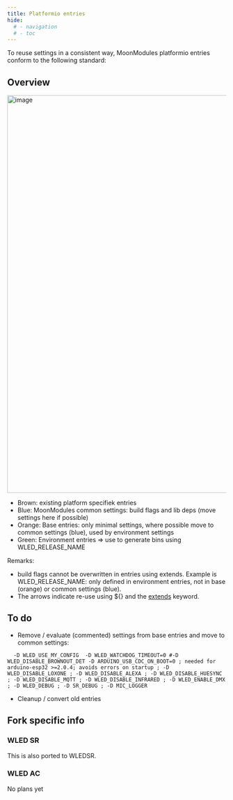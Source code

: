 ```yaml
---
title: Platformio entries
hide:
  # - navigation
  # - toc
---
```


To reuse settings in a consistent way, MoonModules platformio entries conform to the following standard:

## Overview

<img width="913" alt="image" src="https://user-images.githubusercontent.com/1737159/204511583-6e6210dc-acd2-49a8-8574-9b840464ebc1.png">

* Brown: existing platform specifiek entries
* Blue: MoonModules common settings: build flags and lib deps (move settings here if possible)
* Orange: Base entries: only minimal settings, where possible move to common settings (blue), used by environment settings
* Green: Environment entries => use to generate bins using WLED_RELEASE_NAME

Remarks: 
* build flags cannot be overwritten in entries using extends. Example is WLED_RELEASE_NAME: only defined in environment entries, not in base (orange) or common settings (blue).
* The arrows indicate re-use using ${} and the [extends](https://docs.platformio.org/en/stable/projectconf/section_env_advanced.html) keyword.

## To do
* Remove / evaluate (commented) settings from base entries and move to common settings:

`  -D WLED_USE_MY_CONFIG 
  -D WLED_WATCHDOG_TIMEOUT=0 #-D WLED_DISABLE_BROWNOUT_DET
  -D ARDUINO_USB_CDC_ON_BOOT=0 ; needed for arduino-esp32 >=2.0.4; avoids errors on startup
  ; -D WLED_DISABLE_LOXONE
  ; -D WLED_DISABLE_ALEXA
  ; -D WLED_DISABLE_HUESYNC
  ; -D WLED_DISABLE_MQTT
  ; -D WLED_DISABLE_INFRARED
  ; -D WLED_ENABLE_DMX
  ; -D WLED_DEBUG
  ; -D SR_DEBUG
  ; -D MIC_LOGGER`

* Cleanup / convert old entries

## Fork specific info

### WLED SR
This is also ported to WLEDSR.

### WLED AC
No plans yet
